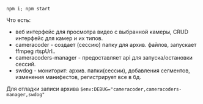```npm i; npm start```

Что есть:
- веб интерфейс для просмотра видео с выбранной камеры, CRUD интерфейс для камер и их типов.
- cameracoder - создает (сессию) папку для архив. файлов, запускает ffmpeg rtspUrl..
- cameracoders-manager - предоставляет api для запуска/остановки сессий.
- swdog - мониторит: архив. папки(сессии), добавления сегментов, изменения манифестов, регистрирует все в бд.

Для отладки записи архива
```$env:DEBUG="cameracoder,cameracoders-manager,swdog"```
